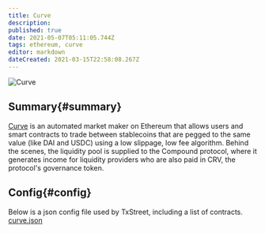 ```yaml
---
title: Curve
description:
published: true
date: 2021-05-07T05:11:05.744Z
tags: ethereum, curve
editor: markdown
dateCreated: 2021-03-15T22:58:08.267Z
---
```


![Curve](https://txstreet.com/static/img/singles/house_logos/curve.png)

## Summary{#summary}

[Curve](https://curve.fi/) is an automated market maker on Ethereum that allows users and smart contracts to trade between stablecoins that are pegged to the same value (like DAI and USDC) using a low slippage, low fee algorithm. Behind the scenes, the liquidity pool is supplied to the Compound protocol, where it generates income for liquidity providers who are also paid in CRV, the protocol's governance token.

## Config{#config}

Below is a json config file used by TxStreet, including a list of contracts. [curve.json](/ethereum/houses/curve.json)